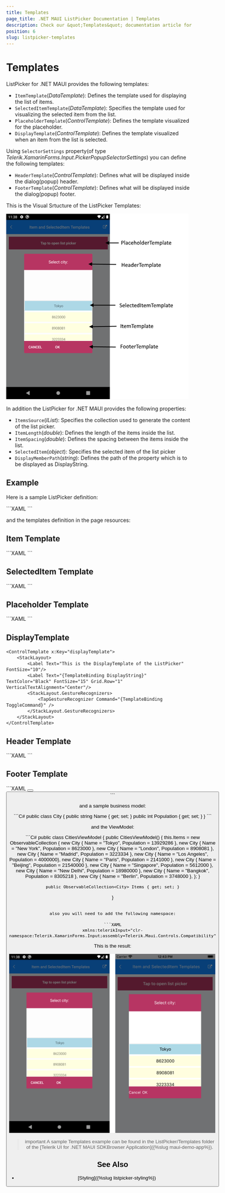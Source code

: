 ```yaml
---
title: Templates
page_title: .NET MAUI ListPicker Documentation | Templates
description: Check our &quot;Templates&quot; documentation article for Telerik ListPicker for .NET MAUI.
position: 6
slug: listpicker-templates
---
```


# Templates

ListPicker for .NET MAUI provides the following templates:

* `ItemTemplate`(*DataTemplate*): Defines the template used for displaying the list of items.
* `SelectedItemTemplate`(*DataTemplate*): Specifies the template used for visualizing the selected item from the list.
* `PlaceholderTemplate`(*ControlTemplate*): Defines the template visualized for the placeholder.  
* `DisplayTemplate`(*ControlTemplate*): Defines the template visualized when an item from the list is selected.

Using `SelectorSettings` property(of type *Telerik.XamarinForms.Input.PickerPopupSelectorSettings*) you can define the following templates:

* `HeaderTemplate`(*ControlTemplate*): Defines what will be displayed inside the dialog(popup) header.
* `FooterTemplate`(*ControlTemplate*): Defines what will be displayed inside the dialog(popup) footer.

This is the Visual Srtucture of the ListPicker Templates:

![ListPicker Visual Structure](images/listpicker_visual_structure_templates.png)

In addition the ListPicker for .NET MAUI provides the following properties:

* `ItemsSource`(*IList*): Specifies the collection used to generate the content of the list picker.
* `ItemLength`(*double*): Defines the length of the items inside the list.
* `ItemSpacing`(*double*): Defines the spacing between the items inside the list.
* `SelectedItem`(*object*): Specifies the selected item of the list picker
* `DisplayMemberPath`(*string*): Defines the path of the property which is to be displayed as DisplayString. 

## Example

Here is a sample ListPicker definition:

<snippet id='listpicker-features-templates' />
```XAML
<telerikInput:RadListPicker PlaceholderTemplate="{StaticResource placeholderTemplate}"
							ItemTemplate="{StaticResource itemTemplate}"
							SelectedItemTemplate="{StaticResource selectedItemTemplate}"
							ItemLength="40"
							ItemSpacing="4"
							ItemsSource="{Binding Items}" 
							DisplayMemberPath="Name"
							x:Name="listPicker">
	<telerikInput:RadListPicker.BindingContext>
		<local:CitiesViewModel/>
	</telerikInput:RadListPicker.BindingContext>
	<telerikInput:RadListPicker.SelectorSettings>
		<telerikInput:PickerPopupSelectorSettings HeaderTemplate="{StaticResource headerTemplate}"
												  FooterTemplate="{StaticResource footerTemplate}"/>
	</telerikInput:RadListPicker.SelectorSettings>
</telerikInput:RadListPicker>
```

and the templates definition in the page resources:

## Item Template

<snippet id='listpicker-features-itemtemplate' />
```XAML
<DataTemplate x:Key="itemTemplate">
	<Label Text="{Binding Population}" 
		   BackgroundColor="LightYellow"
		   HorizontalTextAlignment="Center" 
		   VerticalTextAlignment="Center"/>
</DataTemplate>
```

## SelectedItem Template

<snippet id='listpicker-features-selecteditemtemplate' />
```XAML
<DataTemplate x:Key="selectedItemTemplate">
	<Label Text="{Binding Name}" 
		   BackgroundColor="LightBlue"
		   HorizontalTextAlignment="Center" 
		   VerticalTextAlignment="Center"/>
</DataTemplate>
```

## Placeholder Template

<snippet id='listpicker-features-placeholdertemplate' />
```XAML
<ControlTemplate x:Key="placeholderTemplate">
	<Label Text="Tap to open list picker" 
		   FontAttributes="Bold" 
		   TextColor="White"
		   BackgroundColor="#B73562" 
		   HeightRequest="50"
		   VerticalTextAlignment="Center"
		   HorizontalTextAlignment="Center">
		<Label.GestureRecognizers>
			<TapGestureRecognizer Command="{TemplateBinding ToggleCommand}" />
		</Label.GestureRecognizers>
	</Label>
</ControlTemplate>
```

## DisplayTemplate

```XAML
<ControlTemplate x:Key="displayTemplate">
	<StackLayout>
		<Label Text="This is the DisplayTemplate of the ListPicker" FontSize="10"/>
		<Label Text="{TemplateBinding DisplayString}" TextColor="Black" FontSize="15" Grid.Row="1" VerticalTextAlignment="Center"/>
		<StackLayout.GestureRecognizers>
			<TapGestureRecognizer Command="{TemplateBinding ToggleCommand}" />
		</StackLayout.GestureRecognizers>
	</StackLayout>
</ControlTemplate>
```

## Header Template

<snippet id='listpicker-features-headertemplate' />
```XAML
<ControlTemplate x:Key="headerTemplate">
	<Label Text="Select city:" 
		   TextColor="White"
		   FontSize="16"
		   VerticalTextAlignment="Center"
		   HorizontalTextAlignment="Center"
		   BackgroundColor="#B73562"/>
</ControlTemplate>
```

## Footer Template

<snippet id='listpicker-features-footertemplate' />
```XAML
<ControlTemplate x:Key="footerTemplate">
	<StackLayout Orientation="Horizontal" Spacing="0" HorizontalOptions="FillAndExpand" BackgroundColor="#B73562">
		<Button Text="Cancel" 
				TextColor="White"
				BackgroundColor="Transparent"
				Command="{TemplateBinding CancelCommand}" />
		<Button Text="OK" 
				TextColor="White"
				BackgroundColor="Transparent"
				Command="{TemplateBinding AcceptCommand}" />
	</StackLayout>
</ControlTemplate>
```

and a sample business model:

<snippet id='listpicker-features-businessmodel' />
```C#
public class City
{
	public string Name { get; set; }
	public int Population { get; set; }
}
```

and the ViewModel:

<snippet id='listpicker-features-viewmodel' />
```C#
public class CitiesViewModel
{
	public CitiesViewModel()
	{
		this.Items = new ObservableCollection<City>
		{
			new City { Name = "Tokyo", Population = 13929286 },
			new City { Name = "New York", Population = 8623000 },
			new City { Name = "London", Population = 8908081 },
			new City { Name = "Madrid", Population = 3223334 },
			new City { Name = "Los Angeles", Population = 4000000},
			new City { Name = "Paris", Population = 2141000 },
			new City { Name = "Beijing", Population = 21540000 },
			new City { Name = "Singapore", Population = 5612000 },
			new City { Name = "New Delhi", Population = 18980000 },
			new City { Name = "Bangkok", Population = 8305218 },
			new City { Name = "Berlin", Population = 3748000 },
		};
	}

	public ObservableCollection<City> Items { get; set; }
}
```

also you will need to add the following namespace:

```XAML
xmlns:telerikInput="clr-namespace:Telerik.XamarinForms.Input;assembly=Telerik.Maui.Controls.Compatibility"
```

This is the result:

![ListPicker Templates](images/listpicker_templates.png)

>important A sample Templates example can be found in the ListPicker/Templates folder of the [Telerik UI for .NET MAUI SDKBrowser Application]({%slug maui-demo-app%}).

## See Also

- [Styling]({%slug listpicker-styling%})
